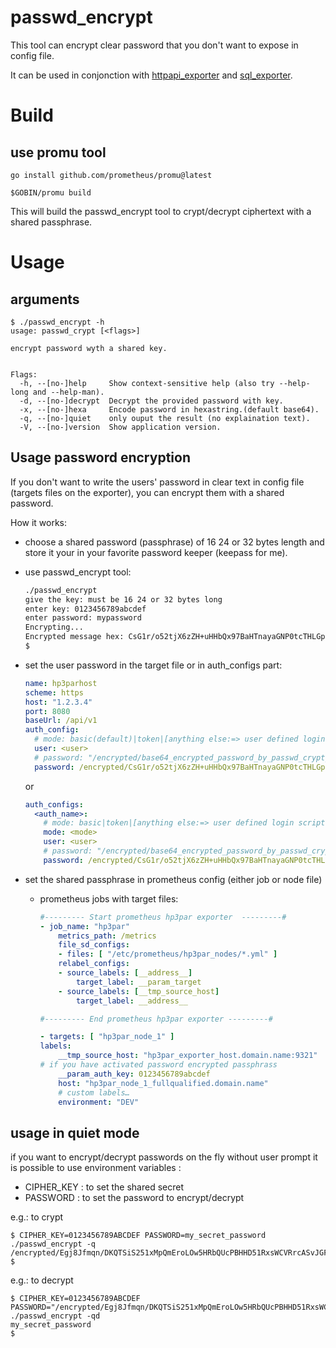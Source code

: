 <meta name="google-site-verification" content="W1W5S9kNhNL2ZcTEZJ6lMZpAGeNnka6I3iIVFhiUO-I" />

# passwd_encrypt

This tool can encrypt clear password that you don't want to expose in config file.

It can be used in conjonction with [httpapi_exporter](https://github.com/peekjef72/httpapi_exporter) and [sql_exporter](https://github.com/peekjef72/sql_exporter).

# Build

## use promu tool

```shell
go install github.com/prometheus/promu@latest

$GOBIN/promu build

```
This will build the passwd_encrypt tool to crypt/decrypt ciphertext with a shared passphrase.

# Usage

## arguments

```shell
$ ./passwd_encrypt -h
usage: passwd_crypt [<flags>]

encrypt password wyth a shared key.


Flags:
  -h, --[no-]help     Show context-sensitive help (also try --help-long and --help-man).
  -d, --[no-]decrypt  Decrypt the provided password with key.
  -x, --[no-]hexa     Encode password in hexastring.(default base64).
  -q, --[no-]quiet    only ouput the result (no explaination text).
  -V, --[no-]version  Show application version.

```

## Usage password encryption

If you don't want to write the users' password in clear text in config file (targets files on the exporter), you can encrypt them with a shared password.

How it works:
- choose a shared password (passphrase) of 16 24 or 32 bytes length and store it your in your favorite password keeper (keepass for me).
- use passwd_encrypt tool:

    ```bash
    ./passwd_encrypt 
    give the key: must be 16 24 or 32 bytes long
    enter key: 0123456789abcdef 
    enter password: mypassword
    Encrypting...
    Encrypted message hex: CsG1r/o52tjX6zZH+uHHbQx97BaHTnayaGNP0tcTHLGpt5lMesw=
    $
    ```

- set the user password in the target file or in auth_configs part:

    ```yaml
    name: hp3parhost
    scheme: https
    host: "1.2.3.4"
    port: 8080
    baseUrl: /api/v1
    auth_config:
      # mode: basic(default)|token|[anything else:=> user defined login script]
      user: <user>
      # password: "/encrypted/base64_encrypted_password_by_passwd_crypt_cmd"
      password: /encrypted/CsG1r/o52tjX6zZH+uHHbQx97BaHTnayaGNP0tcTHLGpt5lMesw=
    ```

    or

    ```yaml
    auth_configs:
      <auth_name>:
        # mode: basic|token|[anything else:=> user defined login script]
        mode: <mode>
        user: <user>
        # password: "/encrypted/base64_encrypted_password_by_passwd_crypt_cmd"
        password: /encrypted/CsG1r/o52tjX6zZH+uHHbQx97BaHTnayaGNP0tcTHLGpt5lMesw=

    ```

- set the shared passphrase in prometheus config (either job or node file)

  * prometheus jobs with target files:
    ```yaml
    #--------- Start prometheus hp3par exporter  ---------#
    - job_name: "hp3par"
        metrics_path: /metrics
        file_sd_configs:
        - files: [ "/etc/prometheus/hp3par_nodes/*.yml" ]
        relabel_configs:
        - source_labels: [__address__]
            target_label: __param_target
        - source_labels: [__tmp_source_host]
            target_label: __address__

    #--------- End prometheus hp3par exporter ---------#
    ```

    ```yaml
    - targets: [ "hp3par_node_1" ]
    labels:
        __tmp_source_host: "hp3par_exporter_host.domain.name:9321"
    # if you have activated password encrypted passphrass
        __param_auth_key: 0123456789abcdef
        host: "hp3par_node_1_fullqualified.domain.name"
        # custom labels…
        environment: "DEV"
    ```

## usage in quiet mode

if you want to encrypt/decrypt passwords on the fly without user prompt it is possible to use environment variables :
  * CIPHER_KEY : to set the shared secret
  * PASSWORD : to set the password to encrypt/decrypt

  e.g.: to crypt

  ```shell
  $ CIPHER_KEY=0123456789ABCDEF PASSWORD=my_secret_password ./passwd_encrypt -q
  /encrypted/Egj8Jfmqn/DKQTSiS251xMpQmEroLOw5HRbQUcPBHHD51RxsWCVRrcASvJGFbw==
  $
  ```

  e.g.: to decrypt

  ```shell
  $ CIPHER_KEY=0123456789ABCDEF PASSWORD="/encrypted/Egj8Jfmqn/DKQTSiS251xMpQmEroLOw5HRbQUcPBHHD51RxsWCVRrcASvJGFbw==" ./passwd_encrypt -qd
  my_secret_password
  $
  ```

